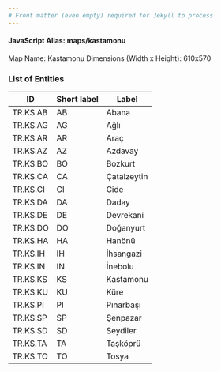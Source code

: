 ```yaml
---
# Front matter (even empty) required for Jekyll to process
---
```


#### JavaScript Alias: maps/kastamonu

Map Name: Kastamonu
Dimensions (Width x Height): 610x570





### List of Entities

ID | Short label | Label
---|---|---|
TR.KS.AB | AB | Abana
TR.KS.AG | AG | Ağlı
TR.KS.AR | AR | Araç
TR.KS.AZ | AZ | Azdavay		
TR.KS.BO | BO | Bozkurt
TR.KS.CA | CA | Çatalzeytin
TR.KS.CI | CI | Cide
TR.KS.DA | DA | Daday		
TR.KS.DE | DE | Devrekani
TR.KS.DO | DO | Doğanyurt
TR.KS.HA | HA | Hanönü
TR.KS.IH | IH | İhsangazi		
TR.KS.IN | IN | İnebolu
TR.KS.KS | KS | Kastamonu
TR.KS.KU | KU | Küre
TR.KS.PI | PI | Pınarbaşı		
TR.KS.SP | SP | Şenpazar
TR.KS.SD | SD | Seydiler
TR.KS.TA | TA | Taşköprü
TR.KS.TO | TO | Tosya